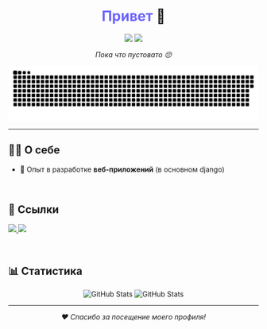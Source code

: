 ###



<!-- Заголовок -->
<h1 align="center"> <span style="color: #6C63FF;">Привет</span> 👋</h1>

<!-- Краткая информация -->
<p align="center">
  <img src="https://img.shields.io/badge/-Backend%20Developer-%233776AB?style=flat-square&logo=python&logoColor=white" />
  <img src="https://img.shields.io/badge/-Machine%20Learning-%23FF6F00?style=flat-square&logo=tensorflow&logoColor=white" />
</p>


<!-- Описание -->
<p align="center">
  <em>Пока что пустовато 😔</em>
</p>


<!-- Картинка или гиф -->
<p align="center">
 <img width="800" src="github-snake.svg" alt="snake"/>
</p>

<hr>

<!-- Секция о себе -->
<h2>👨‍💻 О себе</h2>
<ul>
  <li>🚀 Опыт в разработке <strong>веб-приложений</strong> (в основном django)</li>
</ul>

<br>

<h2>🔗 Cсылки</h2>
<p>
  <a href="https://t.me/Veg4as" target="_blank">
    <img src="https://img.shields.io/badge/Telegram-%232CA5E0.svg?style=flat-square&logo=telegram&logoColor=white" />
  </a>
  <a href="https://vk.com/vegas022" target="_blank">
    <img src="https://img.shields.io/badge/VK-%232867B2.svg?style=flat-square&logo=vk&logoColor=white" />
  </a>
</p>

<br>

<!-- Статистика -->
<h2>📊 Статистика</h2>
<p align="center">
  <img src="https://github-readme-stats.vercel.app/api?username=VegasYT&show_icons=true&theme=radical" alt="GitHub Stats" height="200px" />
  <img src="https://github-readme-stats.vercel.app/api/top-langs/?username=VegasYT&layout=donut&theme=radical" alt="GitHub Stats" height="200px" />
</p>


<hr>



<!-- Footer -->
<p align="center">
  <em>❤️ Спасибо за посещение моего профиля!</em>
</p>

###
